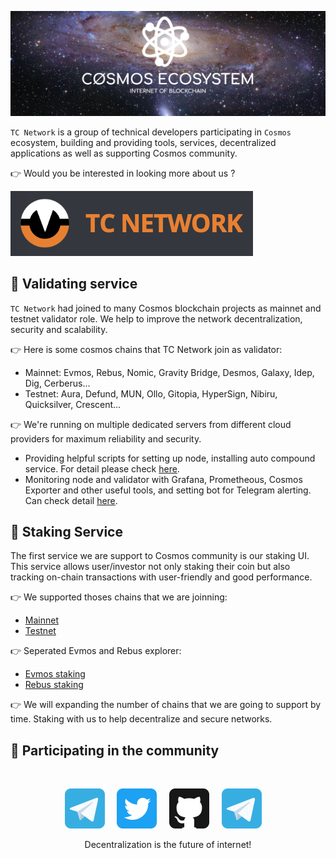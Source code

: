[![tcnetwork github banner](/profile/static/tcnetwork-banner.png)](https://tcnetwork.io)

`TC Network` is a group of technical developers participating in `Cosmos` ecosystem, building and providing tools, services, decentralized applications as well as supporting Cosmos community.

👉 Would you be interested in looking more about us ?

<p><a href="https://tcnetwork.io"><img src="/profile/static/tcnetwork-link.png" /></a></p>

## 🔧 Validating service

`TC Network` had joined to many Cosmos blockchain projects as mainnet and testnet validator role. We help to improve the network decentralization, security and scalability.

👉 Here is some cosmos chains that TC Network join as validator:

- Mainnet: Evmos, Rebus, Nomic, Gravity Bridge, Desmos, Galaxy, Idep, Dig, Cerberus...
- Testnet: Aura, Defund, MUN, Ollo, Gitopia, HyperSign, Nibiru, Quicksilver, Crescent...

👉 We're running on multiple dedicated servers from different cloud providers for maximum reliability and security.

- Providing helpful scripts for setting up node, installing auto compound service. For detail please check [here](https://github.com/tcnetworkio/validator.tcnetwork.io).
- Monitoring node and validator with Grafana, Prometheous, Cosmos Exporter and other useful tools, and setting bot for Telegram alerting. Can check detail [here](https://github.com/tcnetworkio/monitor.tcnetwork.io).

## 🎁 Staking Service

The first service we are support to Cosmos community is our staking UI. This service allows user/investor not only staking their coin but also tracking on-chain transactions with user-friendly and good performance.

👉 We supported thoses chains that we are joinning:

- [Mainnet](https://explorer.tcnetwork.io)
- [Testnet](https://testnet.explorer.tcnetwork.io)

👉 Seperated Evmos and Rebus explorer:

- [Evmos staking](https://evmos.tcnetwork.io)
- [Rebus staking](https://rebus.tcnetwork.io)

👉 We will expanding the number of chains that we are going to support by time. Staking with us to help decentralize and secure networks.

## 💁 Participating in the community

<br/>

<p align="center">
  <a href="https://t.me/tcnetwork_en" alt="Cosmos Network"><img src="/profile/static/telegram.svg" width="64" /></a>
  &nbsp; &nbsp;
  <a href="https://twitter.com/TCNetwork_io"><img src="/profile/static/twitter.svg" width="64" /></a>
  &nbsp; &nbsp;
  <a href="https://github.com/tcnetworkio"><img src="/profile/static/github.svg" width="64" /></a>
  &nbsp; &nbsp;
  <a href="https://t.me/tcnetwork_vn" alt="Cosmos Network Vietnam"><img src="/profile/static/telegram.svg" width="64" /></a>
  &nbsp; &nbsp;
</p>

<p align="center">Decentralization is the future of internet!</p>
